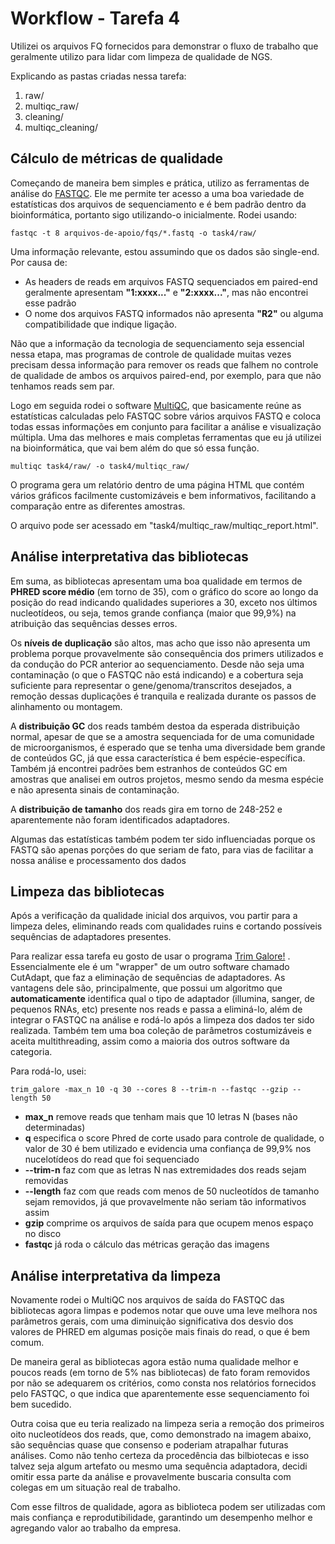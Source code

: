 # Workflow - Tarefa 4

Utilizei os arquivos FQ fornecidos para demonstrar o fluxo de trabalho que geralmente utilizo para lidar com limpeza de qualidade de NGS.

Explicando as pastas criadas nessa tarefa:

 1. raw/ 
 2. multiqc_raw/
 3. cleaning/
 4. multiqc_cleaning/

## Cálculo de métricas de qualidade

Começando de maneira bem simples e prática, utilizo as ferramentas de análise do [FASTQC](bioinformatics.babraham.ac.uk/projects/fastqc/). Ele me permite ter acesso a uma boa variedade de estatísticas dos arquivos de sequenciamento e é bem padrão dentro da bioinformática, portanto sigo utilizando-o inicialmente. Rodei usando:

    fastqc -t 8 arquivos-de-apoio/fqs/*.fastq -o task4/raw/

Uma informação relevante, estou assumindo que os dados são single-end. Por causa de:

 - As headers de reads em arquivos FASTQ sequenciados em paired-end geralmente apresentam **"1:xxxx..."** e **"2:xxxx..."**, mas não encontrei esse padrão
 - O nome dos arquivos FASTQ informados não apresenta **"R2"** ou alguma
    compatibilidade que indique ligação.

Não que a informação da tecnologia de sequenciamento seja essencial nessa etapa, mas programas de controle de qualidade muitas vezes precisam dessa informação para remover os reads que falhem no controle de qualidade de ambos os arquivos paired-end, por exemplo, para que não tenhamos reads sem par.

Logo em seguida rodei o software [MultiQC](https://multiqc.info/), que basicamente reúne as estatísticas calculadas pelo FASTQC sobre vários arquivos FASTQ e coloca todas essas informações em conjunto para facilitar a análise e visualização múltipla. Uma das melhores e mais completas ferramentas que eu já utilizei na bioinformática, que vai bem além do que só essa função.

    multiqc task4/raw/ -o task4/multiqc_raw/

O programa gera um relatório dentro de uma página HTML que contém vários gráficos facilmente customizáveis e bem informativos, facilitando a comparação entre as diferentes amostras.

O arquivo pode ser acessado em "task4/multiqc_raw/multiqc_report.html".

## Análise interpretativa das bibliotecas

Em suma, as bibliotecas apresentam uma boa qualidade em termos de **PHRED score médio** (em torno de 35), com o gráfico do score ao longo da posição do read indicando qualidades superiores a 30, exceto nos últimos nucleotídeos, ou seja, temos grande confiança (maior que 99,9%) na atribuição das sequências desses erros.

Os **níveis de duplicação** são altos, mas acho que isso não apresenta um problema porque provavelmente são consequência dos primers utilizados e da condução do PCR
anterior ao sequenciamento. Desde não seja uma contaminação (o que o FASTQC não está indicando) e a cobertura seja suficiente para representar o gene/genoma/transcritos desejados, a remoção dessas duplicações é tranquila e realizada durante os passos de alinhamento ou montagem.

A **distribuição GC** dos reads também destoa da esperada distribuição normal, apesar de que se a amostra sequenciada for de uma comunidade de microorganismos, é esperado que se tenha uma diversidade bem grande de conteúdos GC, já que essa característica é bem espécie-específica. Também já encontrei padrões bem estranhos de conteúdos GC em amostras que analisei em outros projetos, mesmo sendo da mesma espécie e não apresenta sinais de contaminação.

A **distribuição de tamanho** dos reads gira em torno de 248-252 e aparentemente não foram identificados adaptadores.

Algumas das estatísticas também podem ter sido influenciadas porque os FASTQ são apenas porções do que seriam de fato, para vias de facilitar a nossa análise e processamento dos dados

## Limpeza das bibliotecas

Após a verificação da qualidade inicial dos arquivos, vou partir para a limpeza deles, eliminando reads com qualidades ruins e cortando possíveis sequências de adaptadores presentes.

Para realizar essa tarefa eu gosto de usar o programa [Trim Galore!](https://github.com/FelixKrueger/TrimGalore/blob/master/Docs/Trim_Galore_User_Guide.md) .  Essencialmente ele é um "wrapper" de um outro software chamado CutAdapt, que faz a eliminação de sequências de adaptadores. As vantagens dele são, principalmente, que possui um algoritmo que **automaticamente** identifica qual o tipo de adaptador (illumina, sanger, de pequenos RNAs, etc) presente nos reads e passa a eliminá-lo, além de integrar o FASTQC na análise e rodá-lo após a limpeza dos dados ter sido realizada. Também tem uma boa coleção de parâmetros costumizáveis e aceita multithreading, assim como a maioria dos outros software da categoria.

Para rodá-lo, usei:

    trim_galore -max_n 10 -q 30 --cores 8 --trim-n --fastqc --gzip --length 50

 - **max_n** remove reads que tenham mais que 10 letras N (bases não determinadas)
 - **q** especifica o score Phred de corte usado para controle de qualidade, o valor de 30 é bem utilizado e evidencia uma confiança de 99,9% nos nucelotídeos do read que foi sequenciado
 - **--trim-n** faz com que as letras N nas extremidades dos reads sejam removidas
 - **--length** faz com que reads com menos de 50 nucleotídos de tamanho sejam removidos, já que provavelmente não seriam tão informativos assim
 - **gzip** comprime os arquivos de saída para que ocupem menos espaço no disco
 - **fastqc** já roda o cálculo das métricas  geração das imagens 

## Análise interpretativa da limpeza

 Novamente rodei o MultiQC nos arquivos de saída do FASTQC das bibliotecas agora limpas e podemos notar que ouve uma leve melhora nos parâmetros gerais, com uma diminuição significativa dos desvio dos valores de PHRED em algumas posiçõe mais finais do read, o que é bem comum.
<imagem>

De maneira geral as bibliotecas agora estão numa qualidade melhor e poucos reads (em torno de 5% nas bibliotecas) de fato foram removidos por não se adequarem os critérios, como consta nos relatórios fornecidos pelo FASTQC, o que indica que aparentemente esse sequenciamento foi bem sucedido. 

Outra coisa que eu teria realizado na limpeza seria a remoção dos primeiros oito nucleotídeos dos reads, que, como demonstrado na imagem abaixo, são sequências quase que consenso e poderiam atrapalhar futuras análises. Como não tenho certeza da procedência das bilbiotecas e isso talvez seja algum artefato ou mesmo uma sequência adaptadora, decidi omitir essa parte da análise e provavelmente buscaria consulta com colegas em um situação real de trabalho.



Com esse filtros de qualidade, agora as biblioteca podem ser utilizadas com mais confiança e reprodutibilidade, garantindo um desempenho melhor e agregando valor ao trabalho da empresa.

<!--stackedit_data:
eyJoaXN0b3J5IjpbNzI2OTg1MzQ4XX0=
-->